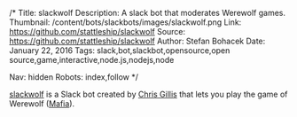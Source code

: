 /*
Title: slackwolf
Description: A slack bot that moderates Werewolf games.
Thumbnail: /content/bots/slackbots/images/slackwolf.png
Link: https://github.com/stattleship/slackwolf
Source: https://github.com/stattleship/slackwolf
Author: Stefan Bohacek
Date: January 22, 2016
Tags: slack,bot,slackbot,opensource,open source,game,interactive,node.js,nodejs,node

Nav: hidden
Robots: index,follow
*/

[slackwolf](https://github.com/stattleship/slackwolf) is a Slack bot created by [Chris Gillis](https://github.com/chrisgillis) that lets you play the game of Werewolf ([Mafia](https://en.wikipedia.org/wiki/Mafia_(party_game))).

